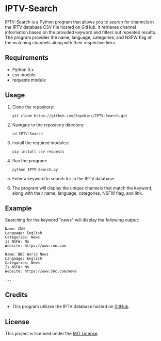 # IPTV-Search

IPTV-Search is a Python program that allows you to search for channels in the IPTV database CSV file hosted on GitHub. It retrieves channel information based on the provided keyword and filters out repeated results. The program provides the name, language, categories, and NSFW flag of the matching channels along with their respective links.

## Requirements

- Python 3.x
- csv module
- requests module

## Usage

1. Clone the repository:

   ```shell
   git clone https://github.com/lopekinz/IPTV-Search.git
   ```

2. Navigate to the repository directory:

   ```shell
   cd IPTV-Search
   ```

3. Install the required modules:

   ```shell
   pip install csv requests
   ```

4. Run the program:

   ```shell
   python IPTV-Search.py
   ```

5. Enter a keyword to search for in the IPTV database.

6. The program will display the unique channels that match the keyword, along with their name, language, categories, NSFW flag, and link.

## Example

Searching for the keyword "news" will display the following output:

```
Name: CNN
Language: English
Categories: News
Is NSFW: No
Website: https://www.cnn.com

Name: BBC World News
Language: English
Categories: News
Is NSFW: No
Website: https://www.bbc.com/news

...
```

## Credits

- This program utilizes the IPTV database hosted on [GitHub](https://github.com/iptv-org/database).

## License

This project is licensed under the [MIT License](LICENSE).
